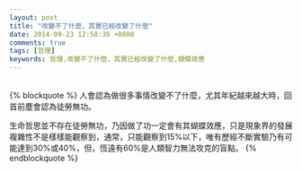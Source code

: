 ```yaml
---
layout: post
title: "改變不了什麼，其實已經改變了什麼"
date: 2014-09-23 12:58:39 +0800
comments: true
tags: [哲理]
keywords: 哲理,改變不了什麼，其實已經改變了什麼,蝴蝶效應
---
```


<br />
{% blockquote %}
人會認為做很多事情改變不了什麼，尤其年紀越來越大時，回首前塵會認為徒勞無功。  

生命哲思並不存在徒勞無功，乃因做了功一定會有其蝴蝶效應，只是現象界的發展複雜性不是樣樣能觀察到，通常，只能觀察到15%以下，唯有歷經不斷實驗乃有可能達到30%或40%，但，恆遠有60%是人類智力無法攻克的盲點。
{% endblockquote %} 